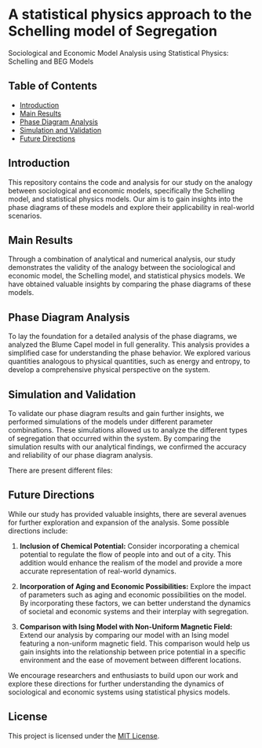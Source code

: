 # A statistical physics approach to the Schelling model  of Segregation

Sociological and Economic Model Analysis using Statistical Physics: Schelling and BEG Models

## Table of Contents

- [Introduction](#introduction)
- [Main Results](#main-results)
- [Phase Diagram Analysis](#phase-diagram-analysis)
- [Simulation and Validation](#simulations)
- [Future Directions](#future-directions)

## Introduction

This repository contains the code and analysis for our study on the analogy between sociological and economic models, specifically the Schelling model, and statistical physics models. Our aim is to gain insights into the phase diagrams of these models and explore their applicability in real-world scenarios.

## Main Results

Through a combination of analytical and numerical analysis, our study demonstrates the validity of the analogy between the sociological and economic model, the Schelling model, and statistical physics models. We have obtained valuable insights by comparing the phase diagrams of these models. 

## 

## Phase Diagram Analysis

To lay the foundation for a detailed analysis of the phase diagrams, we analyzed the Blume Capel model in full generality. This analysis provides a simplified case for understanding the phase behavior. We explored various quantities analogous to physical quantities, such as energy and entropy, to develop a comprehensive physical perspective on the system.

## Simulation and Validation

To validate our phase diagram results and gain further insights, we performed simulations of the models under different parameter combinations. These simulations allowed us to analyze the different types of segregation that occurred within the system. By comparing the simulation results with our analytical findings, we confirmed the accuracy and reliability of our phase diagram analysis.

There are present different files:


## Future Directions

While our study has provided valuable insights, there are several avenues for further exploration and expansion of the analysis. Some possible directions include:

1. **Inclusion of Chemical Potential:** Consider incorporating a chemical potential to regulate the flow of people into and out of a city. This addition would enhance the realism of the model and provide a more accurate representation of real-world dynamics.

2. **Incorporation of Aging and Economic Possibilities:** Explore the impact of parameters such as aging and economic possibilities on the model. By incorporating these factors, we can better understand the dynamics of societal and economic systems and their interplay with segregation.

3. **Comparison with Ising Model with Non-Uniform Magnetic Field:** Extend our analysis by comparing our model with an Ising model featuring a non-uniform magnetic field. This comparison would help us gain insights into the relationship between price potential in a specific environment and the ease of movement between different locations.

We encourage researchers and enthusiasts to build upon our work and explore these directions for further understanding the dynamics of sociological and economic systems using statistical physics models.

## License

This project is licensed under the [MIT License](LICENSE).
